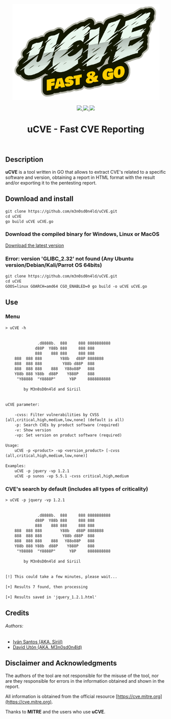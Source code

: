 <p align="center">
  <img width="460" height="300" src="images/logo.png">
  <br>
  <p align="center">
  <a href="https://github.com/m3n0sd0n4ld/uCVE/releases/tag/1.0">
    <img src="https://img.shields.io/github/v/release/m3n0sd0n4ld/uCVE?include_prereleases&style=flat-square">
  </a>
  <a href="https://github.com/m3n0sd0n4ld/uCVE/issues?q=is%3Aissue+is%3Aopen">
    <img src="https://img.shields.io/github/issues/m3n0sd0n4ld/uCVE?style=flat-square">
  <a href="https://github.com/m3n0sd0n4ld/uCVE/commits/master">
    <img src="https://img.shields.io/github/last-commit/m3n0sd0n4ld/uCVE?style=flat-square">
  </a>
  <h1 align="center">uCVE - Fast CVE Reporting</h1>
  <br>
</p>
    
## Description
**uCVE** is a tool written in GO that allows to extract CVE's related to a specific software and version, obtaining a report in HTML format with the result and/or exporting it to the pentesting report.
    
## Download and install
```
git clone https://github.com/m3n0sd0n4ld/uCVE.git
cd uCVE
go build uCVE uCVE.go
```
### Download the compiled binary for Windows, Linux or MacOS
[Download the latest version](https://github.com/m3n0sd0n4ld/uCVE/releases)
    
### Error: version 'GLIBC_2.32' not found (Any Ubuntu version/Debian/Kali/Parrot OS 64bits)
```
git clone https://github.com/m3n0sd0n4ld/uCVE.git
cd uCVE
GOOS=linux GOARCH=amd64 CGO_ENABLED=0 go build -o uCVE uCVE.go
``` 
    
## Use
### Menu
```
> uCVE -h


	          .d8888b.  888     888 8888888888 
	         d88P  Y88b 888     888 888        
	         888    888 888     888 888        
	888  888 888        Y88b   d88P 8888888    
	888  888 888         Y88b d88P  888        
	888  888 888    888   Y88o88P   888        
	Y88b 888 Y88b  d88P    Y888P    888        
	 "Y88888  "Y8888P"      Y8P     8888888888 

	    by M3n0sD0n4ld and Siriil
			

uCVE parameter:

    -cvss: Filter vulnerabilities by CVSS [all,critical,high,medium,low,none] (default is all)
    -p: Search CVEs by product software (required)
    -v: Show version
    -vp: Set version on product software (required)

Usage:
    uCVE -p <product> -vp <version_product> [-cvss (all,critical,high,medium,low,none)]

Examples:
    uCVE -p jquery -vp 1.2.1
    uCVE -p sunos -vp 5.5.1 -cvss critical,high,medium

```

### CVE's search by default (includes all types of criticality)
```
> uCVE -p jquery -vp 1.2.1


	          .d8888b.  888     888 8888888888 
	         d88P  Y88b 888     888 888        
	         888    888 888     888 888        
	888  888 888        Y88b   d88P 8888888    
	888  888 888         Y88b d88P  888        
	888  888 888    888   Y88o88P   888        
	Y88b 888 Y88b  d88P    Y888P    888        
	 "Y88888  "Y8888P"      Y8P     8888888888 

	    by M3n0sD0n4ld and Siriil
			

[!] This could take a few minutes, please wait...

[+] Results 7 found, then processing

[+] Results saved in 'jquery_1.2.1.html'

```
    
## Credits

###### Authors: 
- [Iván Santos (AKA. Siriil)](https://es.linkedin.com/in/siriil/)
- [David Utón (AKA. M3n0sd0n4ld)](https://twitter.com/David_Uton)
    
## Disclaimer and Acknowledgments
The authors of the tool are not responsible for the misuse of the tool, nor are they responsible for errors in the information obtained and shown in the report.

All information is obtained from the official resource [https://cve.mitre.org](https://cve.mitre.org).

Thanks to **MITRE** and the users who use **uCVE**.
